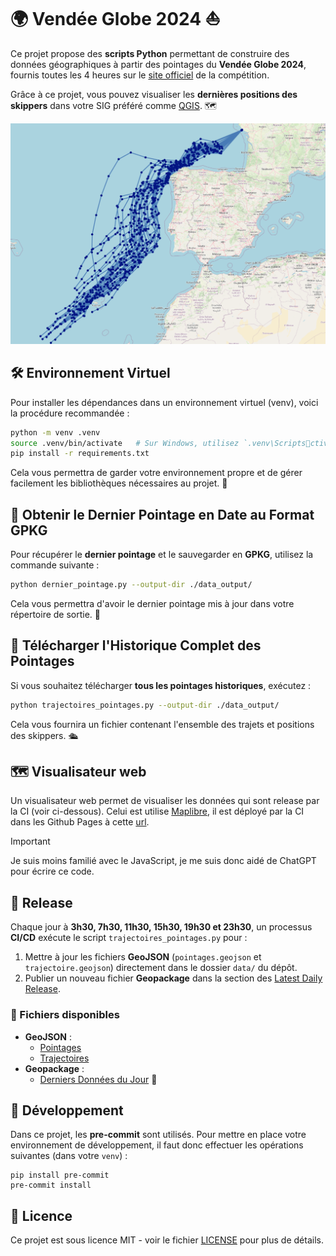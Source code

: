 
# 🌍 Vendée Globe 2024 ⛵

Ce projet propose des **scripts Python** permettant de construire des données géographiques à partir des pointages du **Vendée Globe 2024**, fournis toutes les 4 heures sur le [site officiel](https://www.vendeeglobe.org/classement) de la compétition.

Grâce à ce projet, vous pouvez visualiser les **dernières positions des skippers** dans votre SIG préféré comme [QGIS](https://qgis.org/). 🗺️

![qgis](img/qgis.png)

## 🛠️ Environnement Virtuel

Pour installer les dépendances dans un environnement virtuel (venv), voici la procédure recommandée :

```bash
python -m venv .venv
source .venv/bin/activate   # Sur Windows, utilisez `.venv\Scriptsctivate`
pip install -r requirements.txt
```

Cela vous permettra de garder votre environnement propre et de gérer facilement les bibliothèques nécessaires au projet. 🌱

## 📡 Obtenir le Dernier Pointage en Date au Format GPKG

Pour récupérer le **dernier pointage** et le sauvegarder en **GPKG**, utilisez la commande suivante :

```bash
python dernier_pointage.py --output-dir ./data_output/
```

Cela vous permettra d'avoir le dernier pointage mis à jour dans votre répertoire de sortie. 📍

## 📜 Télécharger l'Historique Complet des Pointages

Si vous souhaitez télécharger **tous les pointages historiques**, exécutez :

```bash
python trajectoires_pointages.py --output-dir ./data_output/
```

Cela vous fournira un fichier contenant l'ensemble des trajets et positions des skippers. 🛳️

## 🗺️ Visualisateur web

Un visualisateur web permet de visualiser les données qui sont release par la CI (voir ci-dessous). Celui est utilise [Maplibre](https://maplibre.org/), il est déployé par la CI dans les Github Pages à cette [url](https://florentfgrs.github.io/Vendee-Globe-2024/).

> [!IMPORTANT]  
> Je suis moins familié avec le JavaScript, je me suis donc aidé de ChatGPT pour écrire ce code.

## 📅 Release

Chaque jour à **3h30, 7h30, 11h30, 15h30, 19h30 et 23h30**, un processus **CI/CD** exécute le script `trajectoires_pointages.py` pour :

1. Mettre à jour les fichiers **GeoJSON** (`pointages.geojson` et `trajectoire.geojson`) directement dans le dossier `data/` du dépôt.
2. Publier un nouveau fichier **Geopackage** dans la section des [Latest Daily Release](https://github.com/florentfgrs/Vendee-Globe-2024/releases/tag/latest).

### 📂 Fichiers disponibles

- **GeoJSON** :
  - [Pointages](https://github.com/florentfgrs/Vendee-Globe-2024/blob/main/data/pointages.geojson)
  - [Trajectoires](https://github.com/florentfgrs/Vendee-Globe-2024/blob/main/data/trajectoire.geojson)
- **Geopackage** :
  - [Derniers Données du Jour](https://github.com/florentfgrs/Vendee-Globe-2024/releases/download/latest/latest_data.gpkg) 🚀

## 🚀 Développement

Dans ce projet, les **pre-commit** sont utilisés. Pour mettre en place votre environnement de développement, il faut donc effectuer les opérations suivantes (dans votre `venv`) :

```shell
pip install pre-commit
pre-commit install
```

## 📜 Licence

Ce projet est sous licence MIT - voir le fichier [LICENSE](./LICENSE) pour plus de détails.
